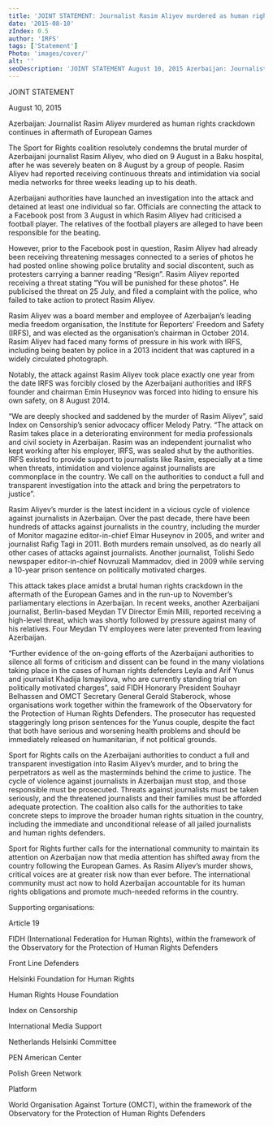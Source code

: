```yaml
---
title: 'JOINT STATEMENT: Journalist Rasim Aliyev murdered as human rights crackdown continues in aftermath of European Games'
date: '2015-08-10'
zIndex: 0.5
author: 'IRFS'
tags: ['Statement']
Photo: 'images/cover/'
alt: ''
seoDescription: 'JOINT STATEMENT August 10, 2015 Azerbaijan: Journalist Rasim Aliyev murdered as human rights crackdown continues in aftermath of European Games The Sport for Rights coalition resolutely condemns the brutal murder of Azerbaijani journalist Rasim Aliyev, who died on 9 August in a Baku hospital, after he was severely beaten on 8 August by a group of people. Rasim Aliyev had reported receiving continuous threats and intimidation via social media networks for three weeks leading up to his death.'
---
```

JOINT STATEMENT


August 10, 2015


Azerbaijan: Journalist Rasim Aliyev murdered as human rights crackdown continues in aftermath of European Games



The Sport for Rights coalition resolutely condemns the brutal murder of Azerbaijani journalist Rasim Aliyev, who died on 9 August in a Baku hospital, after he was severely beaten on 8 August by a group of people. Rasim Aliyev had reported receiving continuous threats and intimidation via social media networks for three weeks leading up to his death.


Azerbaijani authorities have launched an investigation into the attack and detained at least one individual so far. Officials are connecting the attack to a Facebook post from 3 August in which Rasim Aliyev had criticised a football player. The relatives of the football players are alleged to have been responsible for the beating.


However, prior to the Facebook post in question, Rasim Aliyev had already been receiving threatening messages connected to a series of photos he had posted online showing police brutality and social discontent, such as protesters carrying a banner reading “Resign”. Rasim Aliyev reported receiving a threat stating “You will be punished for these photos”. He publicised the threat on 25 July, and filed a complaint with the police, who failed to take action to protect Rasim Aliyev.


Rasim Aliyev was a board member and employee of Azerbaijan’s leading media freedom organisation, the Institute for Reporters’ Freedom and Safety (IRFS), and was elected as the organisation’s chairman in October 2014. Rasim Aliyev had faced many forms of pressure in his work with IRFS, including being beaten by police in a 2013 incident that was captured in a widely circulated photograph.

Notably, the attack against Rasim Aliyev took place exactly one year from the date IRFS was forcibly closed by the Azerbaijani authorities and IRFS founder and chairman Emin Huseynov was forced into hiding to ensure his own safety, on 8 August 2014.


“We are deeply shocked and saddened by the murder of Rasim Aliyev”, said Index on Censorship’s senior advocacy officer Melody Patry. “The attack on Rasim takes place in a deteriorating environment for media professionals and civil society in Azerbaijan. Rasim was an independent journalist who kept working after his employer, IRFS, was sealed shut by the authorities. IRFS existed to provide support to journalists like Rasim, especially at a time when threats, intimidation and violence against journalists are commonplace in the country. We call on the authorities to conduct a full and transparent investigation into the attack and bring the perpetrators to justice”.


Rasim Aliyev’s murder is the latest incident in a vicious cycle of violence against journalists in Azerbaijan. Over the past decade, there have been hundreds of attacks against journalists in the country, including the murder of Monitor magazine editor-in-chief Elmar Huseynov in 2005, and writer and journalist Rafig Tagi in 2011. Both murders remain unsolved, as do nearly all other cases of attacks against journalists. Another journalist, Tolishi Sedo newspaper editor-in-chief Novruzali Mammadov, died in 2009 while serving a 10-year prison sentence on politically motivated charges.


This attack takes place amidst a brutal human rights crackdown in the aftermath of the European Games and in the run-up to November’s parliamentary elections in Azerbaijan. In recent weeks, another Azerbaijani journalist, Berlin-based Meydan TV Director Emin Milli, reported receiving a high-level threat, which was shortly followed by pressure against many of his relatives. Four Meydan TV employees were later prevented from leaving Azerbaijan.


“Further evidence of the on-going efforts of the Azerbaijani authorities to silence all forms of criticism and dissent can be found in the many violations taking place in the cases of human rights defenders Leyla and Arif Yunus and journalist Khadija Ismayilova, who are currently standing trial on politically motivated charges”, said FIDH Honorary President Souhayr Belhassen and OMCT Secretary General Gerald Staberock, whose organisations work together within the framework of the Observatory for the Protection of Human Rights Defenders. The prosecutor has requested staggeringly long prison sentences for the Yunus couple, despite the fact that both have serious and worsening health problems and should be immediately released on humanitarian, if not political grounds.


Sport for Rights calls on the Azerbaijani authorities to conduct a full and transparent investigation into Rasim Aliyev’s murder, and to bring the perpetrators as well as the masterminds behind the crime to justice. The cycle of violence against journalists in Azerbaijan must stop, and those responsible must be prosecuted. Threats against journalists must be taken seriously, and the threatened journalists and their families must be afforded adequate protection. The coalition also calls for the authorities to take concrete steps to improve the broader human rights situation in the country, including the immediate and unconditional release of all jailed journalists and human rights defenders.


Sport for Rights further calls for the international community to maintain its attention on Azerbaijan now that media attention has shifted away from the country following the European Games. As Rasim Aliyev’s murder shows, critical voices are at greater risk now than ever before. The international community must act now to hold Azerbaijan accountable for its human rights obligations and promote much-needed reforms in the country.




Supporting organisations:


Article 19


FIDH (International Federation for Human Rights), within the framework of the Observatory for the Protection of Human Rights Defenders


Front Line Defenders


Helsinki Foundation for Human Rights


Human Rights House Foundation


Index on Censorship


International Media Support


Netherlands Helsinki Committee


PEN American Center


Polish Green Network


Platform


World Organisation Against Torture (OMCT), within the framework of the Observatory for the Protection of Human Rights Defenders